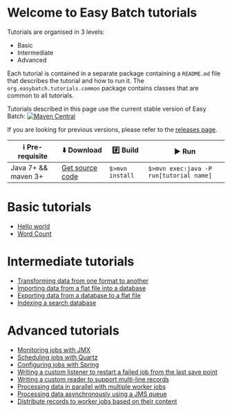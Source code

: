 # Welcome to Easy Batch tutorials

Tutorials are organised in 3 levels:

* Basic
* Intermediate
* Advanced

Each tutorial is contained in a separate package containing a `README.md` file that describes the tutorial and how to run it.
The `org.easybatch.tutorials.common` package contains classes that are common to all tutorials.

Tutorials described in this page use the current stable version of Easy Batch: [![Maven Central](https://maven-badges.herokuapp.com/maven-central/org.easybatch/easybatch-core/badge.svg?style=flat)](http://search.maven.org/#artifactdetails|org.easybatch|easybatch-core|5.0.0-RC2|)

If you are looking for previous versions, please refer to the [releases page](https://github.com/EasyBatch/easybatch-tutorials/releases).

| :information_source: Pre-requisite | :arrow_down: Download   | :hash: Build | :arrow_forward: Run |
|------------------------------------|-------------------------|--------------|---------------------|
|Java 7+ && maven 3+ |[Get source code](https://github.com/EasyBatch/easybatch-tutorials/releases/tag/v5.0.0-RC2)|`$>mvn install`|`$>mvn exec:java -P run[tutorial name]`|

# Basic tutorials

* [Hello world][]
* [Word Count][]

# Intermediate tutorials

* [Transforming data from one format to another][]
* [Importing data from a flat file into a database][]
* [Exporting data from a database to a flat file][]
* [Indexing a search database][]

# Advanced tutorials

* [Monitoring jobs with JMX][]
* [Scheduling jobs with Quartz][]
* [Configuring jobs with Spring][]
* [Writing a custom listener to restart a failed job from the last save point][]
* [Writing a custom reader to support multi-line records][]
* [Processing data in parallel with multiple worker jobs][]
* [Processing data asynchronously using a JMS queue][]
* [Distribute records to worker jobs based on their content][]

[Hello world]: https://github.com/EasyBatch/easybatch-tutorials/tree/master/src/main/java/org/easybatch/tutorials/basic/helloworld
[Word Count]: https://github.com/EasyBatch/easybatch-tutorials/tree/master/src/main/java/org/easybatch/tutorials/basic/wordcount

[Transforming data from one format to another]: https://github.com/EasyBatch/easybatch-tutorials/tree/master/src/main/java/org/easybatch/tutorials/intermediate/csv2xml
[Importing data from a flat file into a database]: https://github.com/EasyBatch/easybatch-tutorials/tree/master/src/main/java/org/easybatch/tutorials/intermediate/load
[Exporting data from a database to a flat file]: https://github.com/EasyBatch/easybatch-tutorials/tree/master/src/main/java/org/easybatch/tutorials/intermediate/extract
[Indexing a search database]: https://github.com/EasyBatch/easybatch-tutorials/tree/master/src/main/java/org/easybatch/tutorials/intermediate/elasticsearch

[Monitoring jobs with JMX]: https://github.com/EasyBatch/easybatch-tutorials/tree/master/src/main/java/org/easybatch/tutorials/advanced/jmx
[Scheduling jobs with Quartz]: https://github.com/EasyBatch/easybatch-tutorials/tree/master/src/main/java/org/easybatch/tutorials/advanced/quartz
[Configuring jobs with Spring]: https://github.com/EasyBatch/easybatch-tutorials/tree/master/src/main/java/org/easybatch/tutorials/advanced/spring
[Writing a custom listener to restart a failed job from the last save point]: https://github.com/EasyBatch/easybatch-tutorials/tree/master/src/main/java/org/easybatch/tutorials/advanced/restart
[Writing a custom reader to support multi-line records]: https://github.com/EasyBatch/easybatch-tutorials/tree/master/src/main/java/org/easybatch/tutorials/advanced/recipes
[Processing data asynchronously using a JMS queue]: https://github.com/EasyBatch/easybatch-tutorials/tree/master/src/main/java/org/easybatch/tutorials/advanced/jms
[Processing data in parallel with multiple worker jobs]: https://github.com/EasyBatch/easybatch-tutorials/tree/master/src/main/java/org/easybatch/tutorials/advanced/parallel
[Distribute records to worker jobs based on their content]: https://github.com/EasyBatch/easybatch-tutorials/tree/master/src/main/java/org/easybatch/tutorials/advanced/cbrd